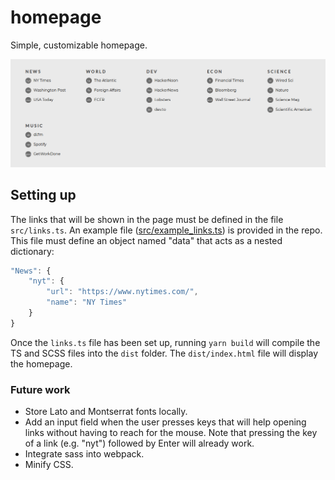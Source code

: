 # homepage

Simple, customizable homepage.

![screenshot](screenshot.png)

## Setting up

The links that will be shown in the page must be defined in the file `src/links.ts`. An example file ([src/example_links.ts](src/example_links.ts)) is provided in the repo. This file must define an object named "data" that acts as a nested dictionary:

```js
"News": {
	"nyt": {
		"url": "https://www.nytimes.com/",
		"name": "NY Times"
	}
}
````

Once the `links.ts` file has been set up, running `yarn build` will compile the TS and SCSS files into the `dist` folder. The `dist/index.html` file will display the homepage.

### Future work

* Store Lato and Montserrat fonts locally.
* Add an input field when the user presses keys that will help opening links without having to reach for the mouse. Note that pressing the key of a link (e.g. "nyt") followed by Enter will already work.
* Integrate sass into webpack.
* Minify CSS.
